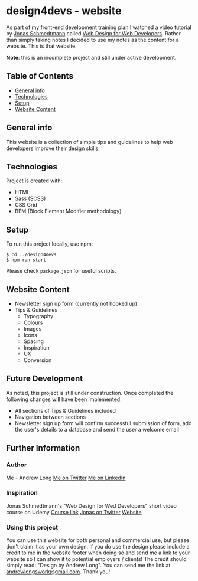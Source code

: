 # design4devs - website

As part of my front-end development training plan I watched a video tutorial by [Jonas Schmedtmann](https://twitter.com/jonasschmedtman) called [Web Design for Web Developers](https://www.udemy.com/course/web-design-secrets/). Rather than simply taking notes I decided to use my notes as the content for a website. This is that website.

__Note__: this is an incomplete project and still under active development.

## Table of Contents
* [General info](#general-info)
* [Technologies](#technologies)
* [Setup](#setup)
* [Website Content](#website-content)

## General info
This website is a collection of simple tips and guidelines to help web developers improve their design skills.
	
## Technologies
Project is created with:
* HTML
* Sass (SCSS)
* CSS Grid
* BEM (Block Element Modifier methodology)
	
## Setup
To run this project locally, use npm:

```
$ cd ../design4devs
$ npm run start
```

Please check `package.json` for useful scripts.

## Website Content
* Newsletter sign up form (currently not hooked up)
* Tips & Guidelines
  * Typography
  * Colours
  * Images
  * Icons
  * Spacing
  * Inspiration
  * UX
  * Conversion

## Future Development

As noted, this project is still under construction. Once completed the following changes will have been implemented:
* All sections of Tips & Guidelines included
* Navigation between sections
* Newsletter sign up form will confirm successful submission of form, add the user's details to a database and send the user a welcome email

## Further Information

### Author
Me - Andrew Long
[Me on Twitter](https://twitter.com/_TooAndrew)
[Me on LinkedIn](https://linkedin.com/andrewrklong)

### Inspiration
Jonas Schmedtmann's "Web Design for Wed Developers" short video course on Udemy
[Course link](https://www.udemy.com/course/web-design-secrets/)
[Jonas on Twitter](https://twitter.com/jonasschmedtman)
[Website](https://codingheroes.io)

### Using this project
You can use this website for both personal and commercial use, but please don't claim it as your own design. If you do use the design please include a credit to me in the website footer when doing so and send me a link to your website so I can show it to potential employers / clients! The credit should simply read: "Design by Andrew Long". You can send me the link at andrewlongswork@gmail.com. Thank you!
